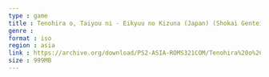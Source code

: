 ```yaml
---
type : game
title : Tenohira o, Taiyou ni - Eikyuu no Kizuna (Japan) (Shokai Genteiban)
genre : 
format : iso
region : asia
link : https://archive.org/download/PS2-ASIA-ROMS321COM/Tenohira%20o%2C%20Taiyou%20ni%20-%20Eikyuu%20no%20Kizuna%20%28Japan%29%20%28Shokai%20Genteiban%29.7z
size : 999MB
---
```

